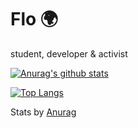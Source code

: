 # Flo 🌍
student, developer & activist

[![Anurag's github stats](https://github-readme-stats.vercel.app/api?username=flomero&count_private=true)](https://github.com/anuraghazra/github-readme-stats)

[![Top Langs](https://github-readme-stats.vercel.app/api/top-langs/?username=flomero&layout=compact)](https://github.com/anuraghazra/github-readme-stats)

Stats by [Anurag](https://github.com/anuraghazra/github-readme-stats)

<!--
**flomero/flomero** is a ✨ _special_ ✨ repository because its `README.md` (this file) appears on your GitHub profile.

Here are some ideas to get you started:

- 🔭 I’m currently working on ...
- 🌱 I’m currently learning ...
- 👯 I’m looking to collaborate on ...
- 🤔 I’m looking for help with ...
- 💬 Ask me about ...
- 📫 How to reach me: ...
- 😄 Pronouns: ...
- ⚡ Fun fact: ...
-->

